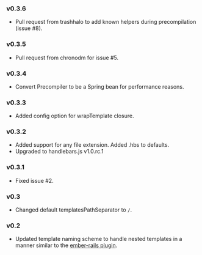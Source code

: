 ### v0.3.6

*   Pull request from trashhalo to add known helpers during precompilation (issue #8).

### v0.3.5

*   Pull request from chronodm for issue #5.

### v0.3.4

*   Convert Precompiler to be a Spring bean for performance reasons.

### v0.3.3

*   Added config option for wrapTemplate closure.

### v0.3.2

*   Added support for any file extension. Added .hbs to defaults.
*   Upgraded to handlebars.js v1.0.rc.1

### v0.3.1

*   Fixed issue #2.

### v0.3

*   Changed default templatesPathSeparator to `/`.

### v0.2

*   Updated template naming scheme to handle nested templates in a manner similar to the [ember-rails plugin](https://github.com/emberjs/ember-rails).
